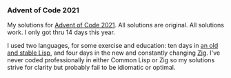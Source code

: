 
### Advent of Code 2021 ### 
My solutions for [Advent of Code 2021](http://adventofcode.com/2021). All solutions are original. All solutions work. I only got thru 14 days this year. 

I used two languages, for some exercise and education: ten days in [an old and stable Lisp](http://www.sbcl.org/), and four days in the new and constantly changing [Zig](https://ziglang.org). I've never coded professionally in either Common Lisp or Zig so my solutions strive for clarity but probably fail to be idiomatic or optimal. 
